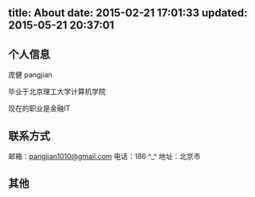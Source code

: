title: About
date: 2015-02-21 17:01:33
updated: 2015-05-21 20:37:01
---

## 个人信息
庞健 pangjian

毕业于北京理工大学计算机学院

现在的职业是金融IT

## 联系方式

邮箱：<pangjian1010@gmail.com>
电话：186 ^_^
地址：北京市

## 其他
